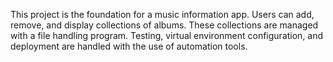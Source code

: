 This project is the foundation for a music information app. Users can add, remove, and display collections of albums. 
These collections are managed with a file handling program. Testing, virtual environment configuration, and deployment
are handled with the use of automation tools.

